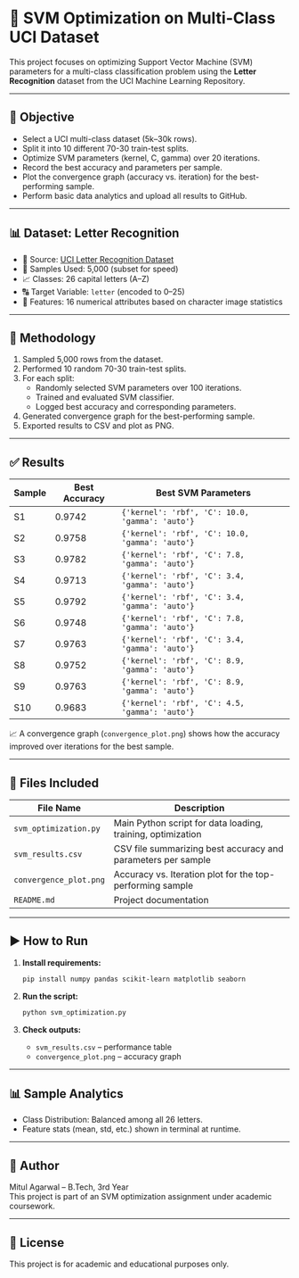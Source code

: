 # 📘 SVM Optimization on Multi-Class UCI Dataset

This project focuses on optimizing Support Vector Machine (SVM) parameters for a multi-class classification problem using the **Letter Recognition** dataset from the UCI Machine Learning Repository.

---

## 📌 Objective

- Select a UCI multi-class dataset (5k–30k rows).
- Split it into 10 different 70-30 train-test splits.
- Optimize SVM parameters (kernel, C, gamma) over 20 iterations.
- Record the best accuracy and parameters per sample.
- Plot the convergence graph (accuracy vs. iteration) for the best-performing sample.
- Perform basic data analytics and upload all results to GitHub.

---

## 📊 Dataset: Letter Recognition

- 🔗 Source: [UCI Letter Recognition Dataset](https://archive.ics.uci.edu/ml/datasets/letter+recognition)
- 🧮 Samples Used: 5,000 (subset for speed)
- 📈 Classes: 26 capital letters (A–Z)
- 🔠 Target Variable: `letter` (encoded to 0–25)
- 📌 Features: 16 numerical attributes based on character image statistics

---

## 🧪 Methodology

1. Sampled 5,000 rows from the dataset.
2. Performed 10 random 70-30 train-test splits.
3. For each split:
   - Randomly selected SVM parameters over 100 iterations.
   - Trained and evaluated SVM classifier.
   - Logged best accuracy and corresponding parameters.
4. Generated convergence graph for the best-performing sample.
5. Exported results to CSV and plot as PNG.

---

## ✅ Results

| Sample | Best Accuracy | Best SVM Parameters |
|--------|----------------|---------------------|
| S1     | 0.9742         | `{'kernel': 'rbf', 'C': 10.0, 'gamma': 'auto'}` |
| S2     | 0.9758         | `{'kernel': 'rbf', 'C': 10.0, 'gamma': 'auto'}` |
| S3     | 0.9782         | `{'kernel': 'rbf', 'C': 7.8, 'gamma': 'auto'}`  |
| S4     | 0.9713         | `{'kernel': 'rbf', 'C': 3.4, 'gamma': 'auto'}`  |
| S5     | 0.9792         | `{'kernel': 'rbf', 'C': 3.4, 'gamma': 'auto'}`  |
| S6     | 0.9748         | `{'kernel': 'rbf', 'C': 7.8, 'gamma': 'auto'}`  |
| S7     | 0.9763         | `{'kernel': 'rbf', 'C': 3.4, 'gamma': 'auto'}`  |
| S8     | 0.9752         | `{'kernel': 'rbf', 'C': 8.9, 'gamma': 'auto'}`  |
| S9     | 0.9763         | `{'kernel': 'rbf', 'C': 8.9, 'gamma': 'auto'}`  |
| S10    | 0.9683         | `{'kernel': 'rbf', 'C': 4.5, 'gamma': 'auto'}`  |

📈 A convergence graph (`convergence_plot.png`) shows how the accuracy improved over iterations for the best sample.

---

## 📂 Files Included

| File Name               | Description                                         |
|------------------------|-----------------------------------------------------|
| `svm_optimization.py`  | Main Python script for data loading, training, optimization |
| `svm_results.csv`      | CSV file summarizing best accuracy and parameters per sample |
| `convergence_plot.png` | Accuracy vs. Iteration plot for the top-performing sample |
| `README.md`            | Project documentation                              |

---

## ▶️ How to Run

1. **Install requirements:**
   ```bash
   pip install numpy pandas scikit-learn matplotlib seaborn
   ```

2. **Run the script:**
   ```bash
   python svm_optimization.py
   ```

3. **Check outputs:**
   - `svm_results.csv` – performance table
   - `convergence_plot.png` – accuracy graph

---

## 📊 Sample Analytics

- Class Distribution: Balanced among all 26 letters.
- Feature stats (mean, std, etc.) shown in terminal at runtime.

---

## 🧠 Author

Mitul Agarwal – B.Tech, 3rd Year  
This project is part of an SVM optimization assignment under academic coursework.

---

## 📌 License

This project is for academic and educational purposes only.
